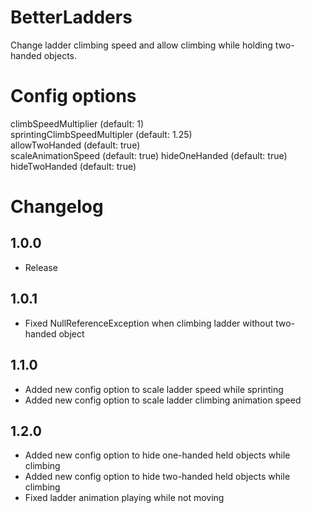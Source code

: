 # BetterLadders
Change ladder climbing speed and allow climbing while holding two-handed objects.

# Config options
climbSpeedMultiplier (default: 1)\
sprintingClimbSpeedMultipler (default: 1.25)\
allowTwoHanded (default: true)\
scaleAnimationSpeed (default: true)
hideOneHanded (default: true)
hideTwoHanded (default: true)

# Changelog
## 1.0.0
- Release
## 1.0.1
- Fixed NullReferenceException when climbing ladder without two-handed object
## 1.1.0
- Added new config option to scale ladder speed while sprinting
- Added new config option to scale ladder climbing animation speed
## 1.2.0
- Added new config option to hide one-handed held objects while climbing
- Added new config option to hide two-handed held objects while climbing
- Fixed ladder animation playing while not moving